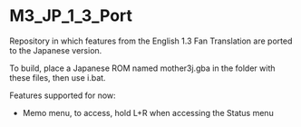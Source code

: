 # M3_JP_1_3_Port
Repository in which features from the English 1.3 Fan Translation are ported to the Japanese version.

To build, place a Japanese ROM named mother3j.gba in the folder with these files, then use i.bat.

Features supported for now:
- Memo menu, to access, hold L+R when accessing the Status menu
